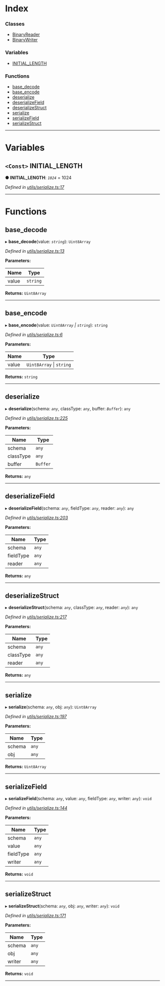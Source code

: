 

# Index

### Classes

* [BinaryReader](../classes/_utils_serialize_.binaryreader.md)
* [BinaryWriter](../classes/_utils_serialize_.binarywriter.md)

### Variables

* [INITIAL_LENGTH](_utils_serialize_.md#initial_length)

### Functions

* [base_decode](_utils_serialize_.md#base_decode)
* [base_encode](_utils_serialize_.md#base_encode)
* [deserialize](_utils_serialize_.md#deserialize)
* [deserializeField](_utils_serialize_.md#deserializefield)
* [deserializeStruct](_utils_serialize_.md#deserializestruct)
* [serialize](_utils_serialize_.md#serialize)
* [serializeField](_utils_serialize_.md#serializefield)
* [serializeStruct](_utils_serialize_.md#serializestruct)

---

# Variables

<a id="initial_length"></a>

## `<Const>` INITIAL_LENGTH

**● INITIAL_LENGTH**: *`1024`* = 1024

*Defined in [utils/serialize.ts:17](https://github.com/nearprotocol/nearlib/blob/01b260c/src.ts/utils/serialize.ts#L17)*

___

# Functions

<a id="base_decode"></a>

##  base_decode

▸ **base_decode**(value: *`string`*): `Uint8Array`

*Defined in [utils/serialize.ts:13](https://github.com/nearprotocol/nearlib/blob/01b260c/src.ts/utils/serialize.ts#L13)*

**Parameters:**

| Name | Type |
| ------ | ------ |
| value | `string` |

**Returns:** `Uint8Array`

___
<a id="base_encode"></a>

##  base_encode

▸ **base_encode**(value: *`Uint8Array` \| `string`*): `string`

*Defined in [utils/serialize.ts:6](https://github.com/nearprotocol/nearlib/blob/01b260c/src.ts/utils/serialize.ts#L6)*

**Parameters:**

| Name | Type |
| ------ | ------ |
| value | `Uint8Array` \| `string` |

**Returns:** `string`

___
<a id="deserialize"></a>

##  deserialize

▸ **deserialize**(schema: *`any`*, classType: *`any`*, buffer: *`Buffer`*): `any`

*Defined in [utils/serialize.ts:225](https://github.com/nearprotocol/nearlib/blob/01b260c/src.ts/utils/serialize.ts#L225)*

**Parameters:**

| Name | Type |
| ------ | ------ |
| schema | `any` |
| classType | `any` |
| buffer | `Buffer` |

**Returns:** `any`

___
<a id="deserializefield"></a>

##  deserializeField

▸ **deserializeField**(schema: *`any`*, fieldType: *`any`*, reader: *`any`*): `any`

*Defined in [utils/serialize.ts:203](https://github.com/nearprotocol/nearlib/blob/01b260c/src.ts/utils/serialize.ts#L203)*

**Parameters:**

| Name | Type |
| ------ | ------ |
| schema | `any` |
| fieldType | `any` |
| reader | `any` |

**Returns:** `any`

___
<a id="deserializestruct"></a>

##  deserializeStruct

▸ **deserializeStruct**(schema: *`any`*, classType: *`any`*, reader: *`any`*): `any`

*Defined in [utils/serialize.ts:217](https://github.com/nearprotocol/nearlib/blob/01b260c/src.ts/utils/serialize.ts#L217)*

**Parameters:**

| Name | Type |
| ------ | ------ |
| schema | `any` |
| classType | `any` |
| reader | `any` |

**Returns:** `any`

___
<a id="serialize"></a>

##  serialize

▸ **serialize**(schema: *`any`*, obj: *`any`*): `Uint8Array`

*Defined in [utils/serialize.ts:197](https://github.com/nearprotocol/nearlib/blob/01b260c/src.ts/utils/serialize.ts#L197)*

**Parameters:**

| Name | Type |
| ------ | ------ |
| schema | `any` |
| obj | `any` |

**Returns:** `Uint8Array`

___
<a id="serializefield"></a>

##  serializeField

▸ **serializeField**(schema: *`any`*, value: *`any`*, fieldType: *`any`*, writer: *`any`*): `void`

*Defined in [utils/serialize.ts:144](https://github.com/nearprotocol/nearlib/blob/01b260c/src.ts/utils/serialize.ts#L144)*

**Parameters:**

| Name | Type |
| ------ | ------ |
| schema | `any` |
| value | `any` |
| fieldType | `any` |
| writer | `any` |

**Returns:** `void`

___
<a id="serializestruct"></a>

##  serializeStruct

▸ **serializeStruct**(schema: *`any`*, obj: *`any`*, writer: *`any`*): `void`

*Defined in [utils/serialize.ts:171](https://github.com/nearprotocol/nearlib/blob/01b260c/src.ts/utils/serialize.ts#L171)*

**Parameters:**

| Name | Type |
| ------ | ------ |
| schema | `any` |
| obj | `any` |
| writer | `any` |

**Returns:** `void`

___

